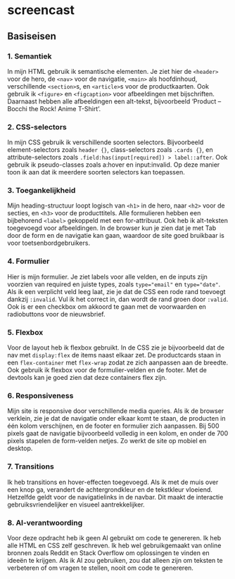 # screencast

## Basiseisen
### 1. Semantiek
In mijn HTML gebruik ik semantische elementen. Je ziet hier de `<header>` voor de hero, de `<nav>` voor de navigatie, `<main>` als hoofdinhoud, verschillende `<section>`s, en `<article>`s voor de productkaarten. Ook gebruik ik `<figure>` en `<figcaption>` voor afbeeldingen met bijschriften. Daarnaast hebben alle afbeeldingen een alt-tekst, bijvoorbeeld ‘Product – Bocchi the Rock! Anime T-Shirt’.
 
### 2. CSS-selectors
In mijn CSS gebruik ik verschillende soorten selectors. Bijvoorbeeld element-selectors zoals `header {}`, class-selectors zoals `.cards {}`, en attribute-selectors zoals `.field:has(input[required]) > label::after`. Ook gebruik ik pseudo-classes zoals a:hover en input:invalid. Op deze manier toon ik aan dat ik meerdere soorten selectors kan toepassen.

### 3. Toegankelijkheid
Mijn heading-structuur loopt logisch van `<h1>` in de hero, naar `<h2>` voor de secties, en `<h3>` voor de producttitels. Alle formulieren hebben een bijbehorend `<label>` gekoppeld met een for-attribuut. Ook heb ik alt-teksten toegevoegd voor afbeeldingen. In de browser kun je zien dat je met Tab door de form en de navigatie kan gaan, waardoor de site goed bruikbaar is voor toetsenbordgebruikers.

### 4. Formulier
Hier is mijn formulier. Je ziet labels voor alle velden, en de inputs zijn voorzien van required en juiste types, zoals `type="email"` en `type="date"`. Als ik een verplicht veld leeg laat, zie je dat de CSS een rode rand toevoegt dankzij `:invalid`. Vul ik het correct in, dan wordt de rand groen door `:valid`. Ook is er een checkbox om akkoord te gaan met de voorwaarden en radiobuttons voor de nieuwsbrief.

### 5. Flexbox
Voor de layout heb ik flexbox gebruikt. In de CSS zie je bijvoorbeeld dat de nav met `display:flex` de items naast elkaar zet. De productcards staan in een `flex-container` met `flex-wrap` zodat ze zich aanpassen aan de breedte. Ook gebruik ik flexbox voor de formulier-velden en de footer. Met de devtools kan je goed zien dat deze containers flex zijn.

### 6. Responsiveness
Mijn site is responsive door verschillende media queries. Als ik de browser verklein, zie je dat de navigatie onder elkaar komt te staan, de producten in één kolom verschijnen, en de footer en formulier zich aanpassen. Bij 500 pixels gaat de navigatie bijvoorbeeld volledig in een kolom, en onder de 700 pixels stapelen de form-velden netjes. Zo werkt de site op mobiel en desktop.

### 7. Transitions
Ik heb transitions en hover-effecten toegevoegd. Als ik met de muis over een knop ga, verandert de achtergrondkleur en de tekstkleur vloeiend. Hetzelfde geldt voor de navigatielinks in de navbar. Dit maakt de interactie gebruiksvriendelijker en visueel aantrekkelijker.

### 8. AI-verantwoording
Voor deze opdracht heb ik geen AI gebruikt om code te genereren. Ik heb alle HTML en CSS zelf geschreven. Ik heb wel gebruikgemaakt van online bronnen zoals Reddit en Stack Overflow om oplossingen te vinden en ideeën te krijgen. Als ik AI zou gebruiken, zou dat alleen zijn om teksten te verbeteren of om vragen te stellen, nooit om code te genereren.